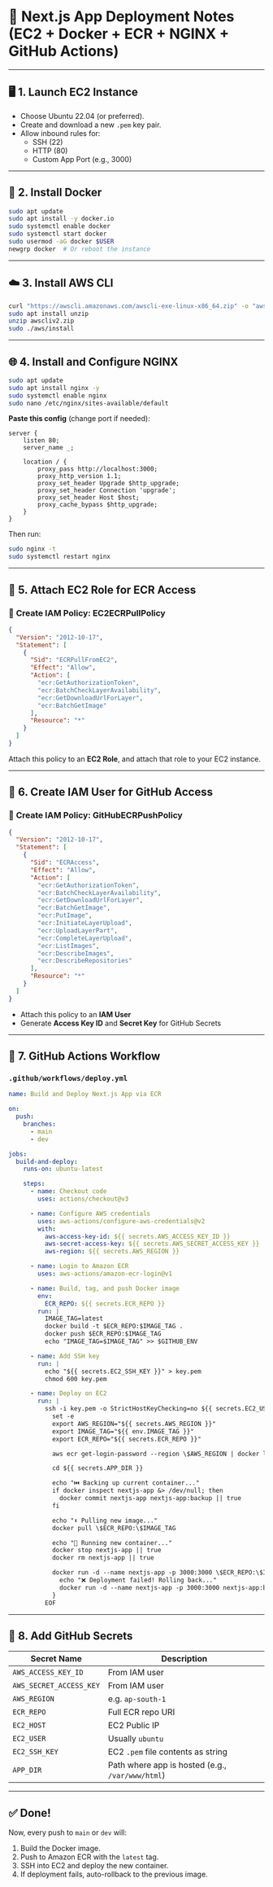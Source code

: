 # 🚀 **Next.js App Deployment Notes (EC2 + Docker + ECR + NGINX + GitHub Actions)**

---

## 🖥️ **1. Launch EC2 Instance**
- Choose Ubuntu 22.04 (or preferred).
- Create and download a new `.pem` key pair.
- Allow inbound rules for:
  - SSH (22)
  - HTTP (80)
  - Custom App Port (e.g., 3000)

---

## 🐳 **2. Install Docker**
```bash
sudo apt update
sudo apt install -y docker.io
sudo systemctl enable docker
sudo systemctl start docker
sudo usermod -aG docker $USER
newgrp docker  # Or reboot the instance
```

---

## ☁️ **3. Install AWS CLI**
```bash
curl "https://awscli.amazonaws.com/awscli-exe-linux-x86_64.zip" -o "awscliv2.zip"
sudo apt install unzip
unzip awscliv2.zip
sudo ./aws/install
```

---

## 🌐 **4. Install and Configure NGINX**
```bash
sudo apt update
sudo apt install nginx -y
sudo systemctl enable nginx
sudo nano /etc/nginx/sites-available/default
```

**Paste this config** (change port if needed):
```nginx
server {
    listen 80;
    server_name _;

    location / {
        proxy_pass http://localhost:3000;
        proxy_http_version 1.1;
        proxy_set_header Upgrade $http_upgrade;
        proxy_set_header Connection 'upgrade';
        proxy_set_header Host $host;
        proxy_cache_bypass $http_upgrade;
    }
}
```

Then run:
```bash
sudo nginx -t
sudo systemctl restart nginx
```

---

## 🔐 **5. Attach EC2 Role for ECR Access**

### 🎯 **Create IAM Policy: EC2ECRPullPolicy**
```json
{
  "Version": "2012-10-17",
  "Statement": [
    {
      "Sid": "ECRPullFromEC2",
      "Effect": "Allow",
      "Action": [
        "ecr:GetAuthorizationToken",
        "ecr:BatchCheckLayerAvailability",
        "ecr:GetDownloadUrlForLayer",
        "ecr:BatchGetImage"
      ],
      "Resource": "*"
    }
  ]
}
```
Attach this policy to an **EC2 Role**, and attach that role to your EC2 instance.

---

## 👤 **6. Create IAM User for GitHub Access**
### 🔐 **Create IAM Policy: GitHubECRPushPolicy**
```json
{
  "Version": "2012-10-17",
  "Statement": [
    {
      "Sid": "ECRAccess",
      "Effect": "Allow",
      "Action": [
        "ecr:GetAuthorizationToken",
        "ecr:BatchCheckLayerAvailability",
        "ecr:GetDownloadUrlForLayer",
        "ecr:BatchGetImage",
        "ecr:PutImage",
        "ecr:InitiateLayerUpload",
        "ecr:UploadLayerPart",
        "ecr:CompleteLayerUpload",
        "ecr:ListImages",
        "ecr:DescribeImages",
        "ecr:DescribeRepositories"
      ],
      "Resource": "*"
    }
  ]
}
```
- Attach this policy to an **IAM User**
- Generate **Access Key ID** and **Secret Key** for GitHub Secrets

---

## 🧪 **7. GitHub Actions Workflow**

### `.github/workflows/deploy.yml`
```yaml
name: Build and Deploy Next.js App via ECR

on:
  push:
    branches:
      - main
      - dev

jobs:
  build-and-deploy:
    runs-on: ubuntu-latest

    steps:
      - name: Checkout code
        uses: actions/checkout@v3

      - name: Configure AWS credentials
        uses: aws-actions/configure-aws-credentials@v2
        with:
          aws-access-key-id: ${{ secrets.AWS_ACCESS_KEY_ID }}
          aws-secret-access-key: ${{ secrets.AWS_SECRET_ACCESS_KEY }}
          aws-region: ${{ secrets.AWS_REGION }}

      - name: Login to Amazon ECR
        uses: aws-actions/amazon-ecr-login@v1

      - name: Build, tag, and push Docker image
        env:
          ECR_REPO: ${{ secrets.ECR_REPO }}
        run: |
          IMAGE_TAG=latest
          docker build -t $ECR_REPO:$IMAGE_TAG .
          docker push $ECR_REPO:$IMAGE_TAG
          echo "IMAGE_TAG=$IMAGE_TAG" >> $GITHUB_ENV

      - name: Add SSH key
        run: |
          echo "${{ secrets.EC2_SSH_KEY }}" > key.pem
          chmod 600 key.pem

      - name: Deploy on EC2
        run: |
          ssh -i key.pem -o StrictHostKeyChecking=no ${{ secrets.EC2_USER }}@${{ secrets.EC2_HOST }} << EOF
            set -e
            export AWS_REGION="${{ secrets.AWS_REGION }}"
            export IMAGE_TAG="${{ env.IMAGE_TAG }}"
            export ECR_REPO="${{ secrets.ECR_REPO }}"

            aws ecr get-login-password --region \$AWS_REGION | docker login --username AWS --password-stdin \$ECR_REPO

            cd ${{ secrets.APP_DIR }}

            echo "⏮️ Backing up current container..."
            if docker inspect nextjs-app &> /dev/null; then
              docker commit nextjs-app nextjs-app:backup || true
            fi

            echo "⬇️ Pulling new image..."
            docker pull \$ECR_REPO:\$IMAGE_TAG

            echo "🚀 Running new container..."
            docker stop nextjs-app || true
            docker rm nextjs-app || true

            docker run -d --name nextjs-app -p 3000:3000 \$ECR_REPO:\$IMAGE_TAG || {
              echo "❌ Deployment failed! Rolling back..."
              docker run -d --name nextjs-app -p 3000:3000 nextjs-app:backup
            }
          EOF
```

---

## 🔐 **8. Add GitHub Secrets**

| Secret Name           | Description                                |
|------------------------|--------------------------------------------|
| `AWS_ACCESS_KEY_ID`    | From IAM user                              |
| `AWS_SECRET_ACCESS_KEY`| From IAM user                              |
| `AWS_REGION`           | e.g. `ap-south-1`                          |
| `ECR_REPO`             | Full ECR repo URI                          |
| `EC2_HOST`             | EC2 Public IP                              |
| `EC2_USER`             | Usually `ubuntu`                           |
| `EC2_SSH_KEY`          | EC2 `.pem` file contents as string         |
| `APP_DIR`              | Path where app is hosted (e.g., `/var/www/html`) |

---

## ✅ Done!

Now, every push to `main` or `dev` will:
1. Build the Docker image.
2. Push to Amazon ECR with the `latest` tag.
3. SSH into EC2 and deploy the new container.
4. If deployment fails, auto-rollback to the previous image.
